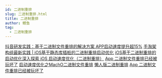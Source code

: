 ```yaml
---
id: 二进制重排
slug: 二进制重排.html
title: 二进制重排
author: 鲤鱼
tag:
  - 二进制重排
---
```



[抖音研发实践：基于二进制文件重排的解决方案 APP启动速度提升超15%](https://mp.weixin.qq.com/s/Drmmx5JtjG3UtTFksL6Q8Q)
[手淘架构组最新实践 | iOS基于静态库插桩的⼆进制重排启动优化](https://mp.weixin.qq.com/s/YDO0ALPQWujuLvuRWdX7dQ)
[iOS基于二进制重排的启动优化](https://juejin.im/post/5e701ed5e51d4526e91f6916)[深入探索 iOS 启动速度优化（二进制重排）](https://juejin.im/post/5e92bd826fb9a03c585c003f)
[App 二进制文件重排已经被玩坏了](http://yulingtianxia.com/blog/2019/09/01/App-Order-Files/)
[启动速度优化之MachO二进制文件重排](https://everettjf.github.io/2019/08/10/macho-binary-relayout-launch-perf/)
[懒人版二进制重排](https://mp.weixin.qq.com/s?__biz=MzA5NzMwODI0MA==&mid=2647767043&idx=1&sn=3c5a05392e246314ce2ca85f7f249812&chksm=8887c33cbff04a2a9c6461162d6efa8593a7a972ef53df676d9865647332955d13b7b4dc6378&mpshare=1&scene=1&srcid=&sharer_sharetime=1592267855388&sharer_shareid=283ec3502fd417eeb429d443f712b520#rd)
[App 二进制文件重排已经被玩坏了](https://yulingtianxia.com/blog/2019/09/01/App-Order-Files/)​






